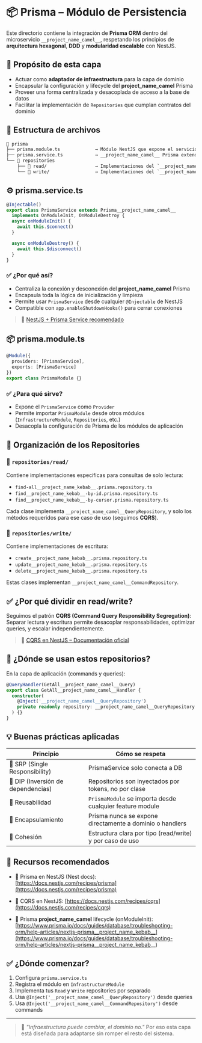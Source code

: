 # 📦 Prisma – Módulo de Persistencia

Este directorio contiene la integración de **Prisma ORM** dentro del microservicio `__project_name_camel__`, respetando los principios de **arquitectura hexagonal**, **DDD** y **modularidad escalable** con NestJS.

## 🎯 Propósito de esta capa

- Actuar como **adaptador de infraestructura** para la capa de dominio
- Encapsular la configuración y lifecycle del __project_name_camel__ Prisma
- Proveer una forma centralizada y desacoplada de acceso a la base de datos
- Facilitar la implementación de `Repositories` que cumplan contratos del dominio

## 🧱 Estructura de archivos

```txt
📁 prisma
├── prisma.module.ts             → Módulo NestJS que expone el servicio Prisma
├── prisma.service.ts            → __project_name_camel__ Prisma extendido y gestionado por NestJS
└── 📁 repositories
    ├── 📁 read/                  → Implementaciones del `__project_name_camel__QueryRepository`
    └── 📁 write/                 → Implementaciones del `__project_name_camel__CommandRepository`
```

## ⚙️ prisma.service.ts

```ts
@Injectable()
export class PrismaService extends Prisma__project_name_camel__
  implements OnModuleInit, OnModuleDestroy {
  async onModuleInit() {
    await this.$connect()
  }

  async onModuleDestroy() {
    await this.$disconnect()
  }
}
```

### ✅ ¿Por qué así?

* Centraliza la conexión y desconexión del __project_name_camel__ Prisma
* Encapsula toda la lógica de inicialización y limpieza
* Permite usar `PrismaService` desde cualquier `@Injectable` de NestJS
* Compatible con `app.enableShutdownHooks()` para cerrar conexiones

> 🔗 [NestJS + Prisma Service recomendado](https://docs.nestjs.com/recipes/prisma#prisma-service)

## 📦 prisma.module.ts

```ts
@Module({
  providers: [PrismaService],
  exports: [PrismaService]
})
export class PrismaModule {}
```

### ✅ ¿Para qué sirve?

* Expone el `PrismaService` como `Provider`
* Permite importar `PrismaModule` desde otros módulos (`InfrastructureModule`, `Repositories`, etc.)
* Desacopla la configuración de Prisma de los módulos de aplicación

## 🧠 Organización de los Repositories

### 📁 `repositories/read/`

Contiene implementaciones específicas para consultas de solo lectura:

* `find-all__project_name_kebab__.prisma.repository.ts`
* `find__project_name_kebab__-by-id.prisma.repository.ts`
* `find__project_name_kebab__-by-cursor.prisma.repository.ts`

Cada clase implementa `__project_name_camel__QueryRepository`, y solo los métodos requeridos para ese caso de uso (seguimos **CQRS**).

### 📁 `repositories/write/`

Contiene implementaciones de escritura:

* `create__project_name_kebab__.prisma.repository.ts`
* `update__project_name_kebab__.prisma.repository.ts`
* `delete__project_name_kebab__.prisma.repository.ts`

Estas clases implementan `__project_name_camel__CommandRepository`.

## ✅ ¿Por qué dividir en read/write?

Seguimos el patrón **CQRS (Command Query Responsibility Segregation)**:
Separar lectura y escritura permite desacoplar responsabilidades, optimizar queries, y escalar independientemente.

> 🔗 [CQRS en NestJS – Documentación oficial](https://docs.nestjs.com/recipes/cqrs)

## 🧪 ¿Dónde se usan estos repositorios?

En la capa de aplicación (commands y queries):

```ts
@QueryHandler(GetAll__project_name_camel__Query)
export class GetAll__project_name_camel__Handler {
  constructor(
    @Inject('__project_name_camel__QueryRepository')
    private readonly repository: __project_name_camel__QueryRepository
  ) {}
}
```

## 💡 Buenas prácticas aplicadas

| Principio                         | Cómo se respeta                                          |
| --------------------------------- | -------------------------------------------------------- |
| 🧱 SRP (Single Responsibility)     | PrismaService solo conecta a DB                          |
| 🧩 DIP (Inversión de dependencias) | Repositorios son inyectados por tokens, no por clase     |
| 🔁 Reusabilidad                    | `PrismaModule` se importa desde cualquier feature module |
| 🔐 Encapsulamiento                 | Prisma nunca se expone directamente a dominio o handlers |
| 🧼 Cohesión                        | Estructura clara por tipo (read/write) y por caso de uso |

## 📎 Recursos recomendados

* 📘 Prisma en NestJS (Nest docs):
  [https://docs.nestjs.com/recipes/prisma](https://docs.nestjs.com/recipes/prisma)

* 📘 CQRS en NestJS:
  [https://docs.nestjs.com/recipes/cqrs](https://docs.nestjs.com/recipes/cqrs)

* 📘 Prisma __project_name_camel__ lifecycle (onModuleInit):
  [https://www.prisma.io/docs/guides/database/troubleshooting-orm/help-articles/nextjs-prisma__project_name_kebab__](https://www.prisma.io/docs/guides/database/troubleshooting-orm/help-articles/nextjs-prisma__project_name_kebab__)

## ✅ ¿Dónde comenzar?

1. Configura `prisma.service.ts`
2. Registra el módulo en `InfrastructureModule`
3. Implementa tus `Read` y `Write` repositories por separado
4. Usa `@Inject('__project_name_camel__QueryRepository')` desde queries
5. Usa `@Inject('__project_name_camel__CommandRepository')` desde commands

---

> 🔐 *"Infraestructura puede cambiar, el dominio no."*
> Por eso esta capa está diseñada para adaptarse sin romper el resto del sistema.